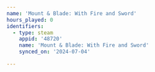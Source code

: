 ```yaml
---
name: 'Mount & Blade: With Fire and Sword'
hours_played: 0
identifiers:
  - type: steam
    appid: '48720'
    name: 'Mount & Blade: With Fire and Sword'
    synced_on: '2024-07-04'

---
```

